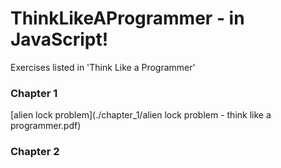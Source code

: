 # ThinkLikeAProgrammer - in JavaScript! 
 Exercises listed in 'Think Like a Programmer' 

### Chapter 1 
[alien lock problem](./chapter_1/alien lock problem - think like a programmer.pdf)

### Chapter 2
<!-- ### Chapter 3 
### Chapter 4 
### Chapter 5 
### Chapter 6 
### Chapter 7 -->
